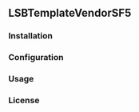 LSBTemplateVendorSF5
------------------

### Installation


### Configuration


### Usage


### License


